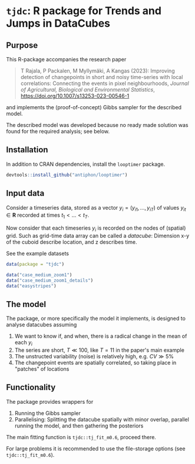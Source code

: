 # `tjdc`: R package for Trends and Jumps in DataCubes


## Purpose

This R-package accompanies the research paper

> T Rajala, P Packalen, M Myllymäki, A Kangas (2023): Improving detection of changepoints in short and noisy time-series with local correlations: Connecting the events in pixel neighbourhoods, *Journal of Agricultural, Biological and Environmental Statistics*, https://doi.org/10.1007/s13253-023-00546-1
 
and implements the (proof-of-concept) Gibbs sampler for the described model. 

The described model was developed because no ready made solution was found for the required analysis; see below.


## Installation

In addition to CRAN dependencies, install the `looptimer` package.

```r
devtools::install_github("antiphon/looptimer")
```

## Input data

Consider a timeseries data, stored as a vector $y_i=(y_{i1},...,y_{iT})$ of values 
$y_{it}\in\mathbf{R}$ recorded at times $t_1<...<t_T$. 

Now consider that each timeseries $y_i$ is recorded on the nodes of (spatial) grid. Such as grid-time data array can be called a *datacube*: Dimension x-y of the cuboid describe location, and z describes time. 

See the example datasets

```r
data(package = "tjdc")

data("case_medium_zoom1")
data("case_medium_zoom1_details")
data("easystripes")
```

## The model

The package, or more specifically the model it implements, is designed to analyse datacubes assuming

1. We want to know if, and when, there is a radical change in the mean of each $y_i$
2. The series are short, $T\ll 100$, like $T=11$ in the paper's main example
3. The unstructed variability (noise) is relatively high, e.g. $CV \gg 5\%$
4. The changepoint events are spatially correlated, so taking place in "patches" of locations

## Functionality

The package provides wrappers for 

1. Running the Gibbs sampler
1. Parallelising: Splitting the datacube spatially with minor overlap, parallel running the model, and then gathering the posteriors

The main fitting function is `tjdc::tj_fit_m0.6`, proceed there.

For large problems it is recommended to use the file-storage options (see `tjdc::tj_fit_m0.6`).


